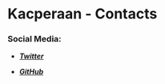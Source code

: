  # Kacperaan - Contacts

### Social Media:

- ***[Twitter](https://twitter.com/popeqkacper)***

- ***[GitHub](https://github.com/Kacperaan)***
